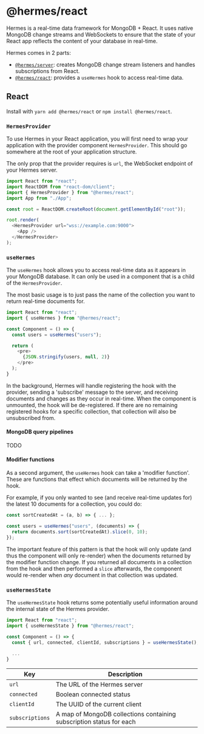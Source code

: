 # @hermes/react

Hermes is a real-time data framework for MongoDB + React. It uses native MongoDB change streams and WebSockets to ensure that the state of your React app reflects the content of your database in real-time.

Hermes comes in 2 parts:
* [`@hermes/server`](https://github.com/tdjsnelling/hermes/tree/master/server): creates MongoDB change stream listeners and handles subscriptions from React.
* [`@hermes/react`](https://github.com/tdjsnelling/hermes/tree/master/react): provides a `useHermes` hook to access real-time data.

## React

Install with `yarn add @hermes/react` or `npm install @hermes/react`.

### `HermesProvider`

To use Hermes in your React application, you will first need to wrap your application with the provider component `HermesProvider`. This should go somewhere at the root of your application structure.

The only prop that the provider requires is `url`, the WebSocket endpoint of your Hermes server.

```javascript
import React from "react";
import ReactDOM from "react-dom/client";
import { HermesProvider } from "@hermes/react";
import App from "./App";

const root = ReactDOM.createRoot(document.getElementById("root"));

root.render(
  <HermesProvider url="wss://example.com:9000">
    <App />
  </HermesProvider>
);
```

### `useHermes`

The `useHermes` hook allows you to access real-time data as it appears in your MongoDB database. It can only be used in a component that is a child of the `HermesProvider`.

The most basic usage is to just pass the name of the collection you want to return real-time documents for. 

```javascript
import React from "react";
import { useHermes } from "@hermes/react";

const Component = () => {
  const users = useHermes("users");

  return (
    <pre>
      {JSON.stringify(users, null, 2)}
    </pre>
  );
}
```

In the background, Hermes will handle registering the hook with the provider, sending a 'subscribe' message to the server, and receiving documents and changes as they occur in real-time. When the component is unmounted, the hook will be de-registered. If there are no remaining registered hooks for a specific collection, that collection will also be unsubscribed from.

#### MongoDB query pipelines

TODO

#### Modifier functions

As a second argument, the `useHermes` hook can take a 'modifier function'. These are functions that effect which documents will be returned by the hook.

For example, if you only wanted to see (and receive real-time updates for) the latest 10 documents for a collection, you could do:

```javascript
const sortCreatedAt = (a, b) => { ... };

const users = useHermes("users", (documents) => {
  return documents.sort(sortCreatedAt).slice(0, 10);
});
```

The important feature of this pattern is that the hook will only update (and thus the component will only re-render) when the documents returned by the modifier function change. If you returned all documents in a collection from the hook and then performed a `slice` afterwards, the component would re-render when *any* document in that collection was updated.

### `useHermesState`

The `useHermesState` hook returns some potentially useful information around the internal state of the Hermes provider.

```javascript
import React from "react";
import { useHermesState } from "@hermes/react";

const Component = () => {
  const { url, connected, clientId, subscriptions } = useHermesState();
  
  ...
}
```

| Key             | Description                                                          |
|-----------------|----------------------------------------------------------------------|
| `url`           | The URL of the Hermes server                                         |
| `connected`     | Boolean connected status                                             |
| `clientId`      | The UUID of the current client                                       |
| `subscriptions` | A map of MongoDB collections containing subscription status for each |
